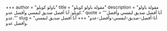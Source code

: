 +++
author = "باولو كويلو"
title = "مقولة باولو كويلو"
description = "مقولة باولو كويلو: أنا أفضل صديق لنفسي وأفضل عدو."
quote = '''أنا أفضل صديق لنفسي وأفضل عدو.'''
slug = "أنا-أفضل-صديق-لنفسي-وأفضل-عدو"
+++
أنا أفضل صديق لنفسي وأفضل عدو.
